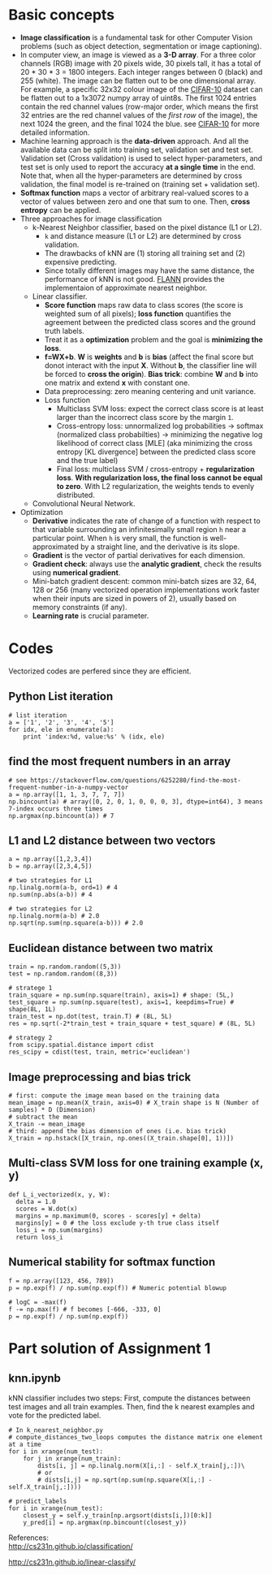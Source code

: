 # Basic concepts
- **Image classification** is a fundamental task for other Computer Vision problems (such as object detection, segmentation or image captioning).
- In computer view, an image is viewed as a **3-D array**. For a three color channels (RGB) image with 20 pixels wide, 30 pixels tall, it has a total of 20 * 30 * 3 = 1800 integers. Each integer ranges between 0 (black) and 255 (white). The image can be flatten out to be one dimensional array. For example, a specific 32x32 colour image of the [CIFAR-10](https://www.cs.toronto.edu/~kriz/cifar.html) dataset can be flatten out to a 1x3072 numpy array of uint8s. The first 1024 entries contain the red channel values (row-major order, which means the first 32 entries are the red channel values of the *first row* of the image), the next 1024 the green, and the final 1024 the blue. see [CIFAR-10](https://www.cs.toronto.edu/~kriz/cifar.html) for more detailed information.
- Machine learning approach is the **data-driven** approach. And all the available data can be split into training set, validation set and test set. Validation set (Cross validation) is used to select hyper-parameters, and test set is only used to report the accuracy **at a single time** in the end. Note that, when all the hyper-parameters are determined by cross validation, the final model is re-trained on (training set + validation set).
- **Softmax function** maps a vector of arbitrary real-valued scores to a vector of values between zero and one that sum to one. Then, **cross entropy** can be applied. 
- Three approaches for image classification
  - k-Nearest Neighbor classifier, based on the pixel distance (L1 or L2). 
    - `k` and distance measure (L1 or L2) are determined by cross validation. 
    - The drawbacks of kNN are (1) storing all training set and (2) expensive predicting. 
    - Since totally different images may have the same distance, the performance of kNN is not good. [FLANN](http://www.cs.ubc.ca/research/flann/) provides the implementaion of approximate nearest neighbor. 
  - Linear classifier.
    - **Score function** maps raw data to class scores (the score is weighted sum of all pixels); **loss function** quantifies the agreement between the predicted class scores and the ground truth labels.
    - Treat it as a **optimization** problem and the goal is **minimizing the loss**.
    - **f=WX+b**. **W** is **weights** and **b** is **bias** (affect the final score but donot interact with the input **X**. Without **b**, the classifier line will be forced to **cross the origin**). **Bias trick**: combine **W** and **b** into one matrix and extend **x** with constant one.
    - Data preprocessing: zero meaning centering and unit variance.
    - Loss function
      - Multiclass SVM loss: expect the correct class score is at least larger than the incorrect class score by the margin `1`.
      - Cross-entropy loss: unnormalized log probabilities -> softmax (normalized class probabilties) -> minimizing the negative log likelihood of correct class [MLE] (aka minimizing the cross entropy [KL divergence] between the predicted class score and the true label)
      - Final loss: multiclass SVM / cross-entropy + **regularization loss**. **With regularization loss, the final loss cannot be equal to zero**. With L2 regularization, the weights tends to evenly distributed.
  - Convolutional Neural Network.
- Optimization
  - **Derivative** indicates the rate of change of a function with respect to that variable surrounding an infinitesimally small region `h` near a particular point. When `h` is very small, the function is well-approximated by a straight line, and the derivative is its slope.
  - **Gradient** is the vector of partial derivatives for each dimension.
  - **Gradient check**: always use the **analytic gradient**, check the results using **numerical gradient**.
  - Mini-batch gradient descent: common mini-batch sizes are 32, 64, 128 or 256 (many vectorized operation implementations work faster when their inputs are sized in powers of 2), usually based on memory constraints (if any).
  - **Learning rate** is crucial parameter.
# Codes
Vectorized codes are perfered since they are efficient.

## Python List iteration
```
# list iteration
a = ['1', '2', '3', '4', '5']
for idx, ele in enumerate(a):
    print 'index:%d, value:%s' % (idx, ele)
```
## find the most frequent numbers in an array
```
# see https://stackoverflow.com/questions/6252280/find-the-most-frequent-number-in-a-numpy-vector
a = np.array([1, 1, 3, 7, 7, 7])
np.bincount(a) # array([0, 2, 0, 1, 0, 0, 0, 3], dtype=int64), 3 means 7-index occurs three times 
np.argmax(np.bincount(a)) # 7
```

## L1 and L2 distance between two vectors
```
a = np.array([1,2,3,4])
b = np.array([2,3,4,5])

# two strategies for L1
np.linalg.norm(a-b, ord=1) # 4
np.sum(np.abs(a-b)) # 4

# two strategies for L2
np.linalg.norm(a-b) # 2.0
np.sqrt(np.sum(np.square(a-b))) # 2.0
```
## Euclidean distance between two matrix
```
train = np.random.random((5,3))
test = np.random.random((8,3))

# stratege 1
train_square = np.sum(np.square(train), axis=1) # shape: (5L,)
test_square = np.sum(np.square(test), axis=1, keepdims=True) # shape(8L, 1L)
train_test = np.dot(test, train.T) # (8L, 5L)
res = np.sqrt(-2*train_test + train_square + test_square) # (8L, 5L)

# strategy 2
from scipy.spatial.distance import cdist
res_scipy = cdist(test, train, metric='euclidean')
```

## Image preprocessing and bias trick
```
# first: compute the image mean based on the training data
mean_image = np.mean(X_train, axis=0) # X_train shape is N (Number of samples) * D (Dimension)
# subtract the mean
X_train -= mean_image
# third: append the bias dimension of ones (i.e. bias trick)
X_train = np.hstack([X_train, np.ones((X_train.shape[0], 1))])
```

## Multi-class SVM loss for one training example (x, y)
```
def L_i_vectorized(x, y, W):
  delta = 1.0
  scores = W.dot(x)
  margins = np.maximum(0, scores - scores[y] + delta)
  margins[y] = 0 # the loss exclude y-th true class itself
  loss_i = np.sum(margins)
  return loss_i
```

## Numerical stability for softmax function
```
f = np.array([123, 456, 789])
p = np.exp(f) / np.sum(np.exp(f)) # Numeric potential blowup

# logC = -max(f)
f -= np.max(f) # f becomes [-666, -333, 0]
p = np.exp(f) / np.sum(np.exp(f))
```

# Part solution of Assignment 1 

## knn.ipynb

kNN classifier includes two steps: 
First, compute the distances between test images and all train examples. Then, find the k nearest examples and vote for the predicted label.
```
# In k_nearest_neighbor.py
# compute_distances_two_loops computes the distance matrix one element at a time
for i in xrange(num_test):
    for j in xrange(num_train):        
        dists[i, j] = np.linalg.norm(X[i,:] - self.X_train[j,:])\
        # or
        # dists[i,j] = np.sqrt(np.sum(np.square(X[i,:] - self.X_train[j,:])))

# predict_labels
for i in xrange(num_test):
    closest_y = self.y_train[np.argsort(dists[i,])[0:k]]
    y_pred[i] = np.argmax(np.bincount(closest_y))
```

References:  
http://cs231n.github.io/classification/  

http://cs231n.github.io/linear-classify/
